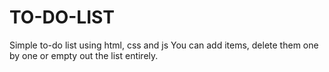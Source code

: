 # TO-DO-LIST
Simple to-do list using html, css and js
You can add items, delete them one by one or empty out the list entirely.
